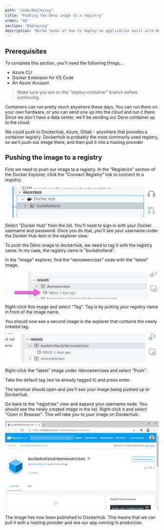 ```yaml
---
path: "/oak/deploying"
title: "Pushing the Deno image to a registry"
order: "8B"
section: "Deploying"
description: "Burke looks at how to deploy an application built with Deno"
---
```


## Prerequisites

To complete this section, you'll need the following things...

- Azure CLI
- Docker Extension for VS Code
- An Azure Account

> Make sure you are on the "deploy-container" branch before continuing.

Containers can run pretty much anywhere these days. You can run them on your own hardware, or you can send one up into the cloud and run it there. Since we don't have a data center, we'll be sending our Deno container up to the cloud.

We could push to Dockerhub, Azure, Gitlab - anywhere that provides a container registry. Dockerhub is probably the most commonly used registry, so we'll push our image there, and then pull it into a hosting provider

## Pushing the image to a registry

First we need to push our image to a registry. In the "Registries" section of the Docker Explorer, click the "Connect Registry" link to connect to a registry.

![](../images/dockerhub.jpg)

Select "Docker Hub" from the list. You'll need to sign in with your Docker username and password. Once you do that, you'll see your username under the Docker Hub item in the explorer view.

To push the Deno image to dockerhub, we need to tag it with the registry name. In my case, the registry name is "burkeholland".

In the "Image" explorer, find the "denoexercises" node with the "latest" image.

![](../images/image-latest.jpg)

Right-click this image and select "Tag". Tag is by putting your registry name in front of the image name.

You should now see a second image in the explorer that contains the newly created tag.

![](../images/tagged-image.jpg)

Right-click the "latest" image under <username>/denoexercises and select "Push".

Take the default tag (we've already tagged it) and press enter.

The terminal should open and you'll see your image being pushed up to Dockerhub.

Go back to the "registries" view and expand your username node. You should see the newly created image in the list. Right-click it and select "Open in Browser". This will take you to your image on Dockerhub.

![](../images/dockerhub-web.jpg)

The image has now been published to Dockerhub. This means that we can pull it with a hosting provider and see our app running in production.
